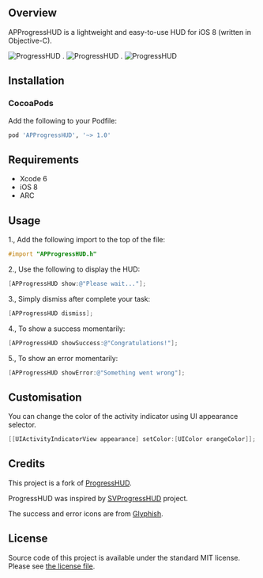 ## Overview

APProgressHUD is a lightweight and easy-to-use HUD for iOS 8 (written in Objective-C).

![ProgressHUD](http://relatedcode.com/github/progresshud801.png)
.
![ProgressHUD](http://relatedcode.com/github/progresshud802.png)
.
![ProgressHUD](http://relatedcode.com/github/progresshud803.png)

## Installation

### CocoaPods

Add the following to your Podfile:

``` ruby
pod 'APProgressHUD', '~> 1.0'
```

## Requirements

- Xcode 6
- iOS 8
- ARC

## Usage

1., Add the following import to the top of the file:

```objective-c
#import "APProgressHUD.h"
```

2., Use the following to display the HUD:

```objective-c
[APProgressHUD show:@"Please wait..."];
```

3., Simply dismiss after complete your task:

```objective-c
[APProgressHUD dismiss];
```

4., To show a success momentarily:

```objective-c
[APProgressHUD showSuccess:@"Congratulations!"];
```

5., To show an error momentarily:

```objective-c
[APProgressHUD showError:@"Something went wrong"];
```

## Customisation

You can change the color of the activity indicator using UI appearance selector.

```objective-c
[[UIActivityIndicatorView appearance] setColor:[UIColor orangeColor]];
```

## Credits

This project is a fork of [ProgressHUD](https://github.com/relatedcode/ProgressHUD).

ProgressHUD was inspired by [SVProgressHUD](https://github.com/samvermette/SVProgressHUD) project.

The success and error icons are from [Glyphish](http://glyphish.com).

## License

Source code of this project is available under the standard MIT license. Please see [the license file](LICENSE).
